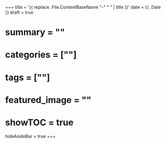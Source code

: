+++
title = '{{ replace .File.ContentBaseName "-" " " | title }}'
date = {{ .Date }}
draft = true
# summary = ""
# categories = [""]
# tags = [""]
# featured_image = ""
# showTOC = true
hideAsideBar = true
+++
